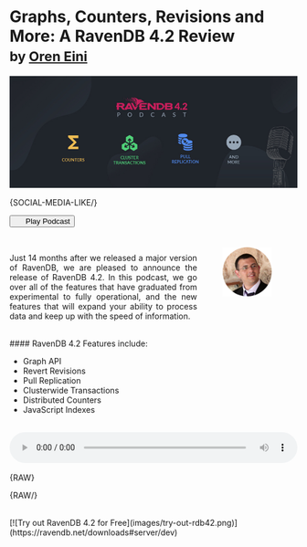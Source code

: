 <link rel="stylesheet" href="https://use.fontawesome.com/releases/v5.8.1/css/all.css" integrity="sha384-50oBUHEmvpQ+1lW4y57PTFmhCaXp0ML5d60M1M7uH2+nqUivzIebhndOJK28anvf" crossorigin="anonymous">


# Graphs, Counters, Revisions and More: A RavenDB 4.2 Review<br/><small>by <a href="mailto:ayende@hibernatingrhinos.com">Oren Eini</a></small>

![Graphs, Counters, Revisions and More: A RavenDB 4.2 Review](images/ravendb-42-review-graphs-counters-revisions-and-more.jpg)

{SOCIAL-MEDIA-LIKE/}

<p class="text-center">
<button class="play-button" style=""><i class="fa fa-play" style="margin-right:20px"></i>Play Podcast</button>
</p>



<br>

 <img src="images/oren.png" style="float: right; width: 17%; margin: 45px; margin-top: -10px;"><p style="text-align: justify">Just 14 months after we released a major version of RavenDB, we are pleased to announce the release of RavenDB 4.2. In this podcast, we go over all of the features that have graduated from experimental to fully operational, and the new features that will expand your ability to process data and keep up with the speed of information.</p>


<br>
#### RavenDB 4.2 Features include:
<ul>
    <li>Graph API</li>
    <li>Revert Revisions</li>
    <li>Pull Replication</li>
    <li>Clusterwide Transactions</li>
    <li>Distributed Counters</li>
    <li>JavaScript Indexes</li>
    </ul>
<br>
<audio id="podcast-audio" controls="" style="width: 100%">
  <source src="https://s3-us-west-2.amazonaws.com/static.ravendb.net/2019-04-15-podcast-ravendb-42.m4a" type="audio/x-m4a">
  Your browser does not support the audio element.
</audio>

{RAW}
<script>

document.querySelector(".play-button").addEventListener("click", function(){
    var audio = document.getElementById('podcast-audio');
  if(this.className == 'is-playing'){
    this.className = "";
    this.innerHTML = "<i class=\"fa fa-play\" style=\"margin-right:20px\"></i> Play Podcast"
    audio.pause();
  } else{
    this.className = "is-playing";
    this.innerHTML = "<i class=\"fa fa-pause\" style=\"margin-right:20px\"></i> Pause";
    audio.play();
  }

});

</script>
{RAW/}

<br>
[![Try out RavenDB 4.2 for Free](images/try-out-rdb42.png)](https://ravendb.net/downloads#server/dev)

